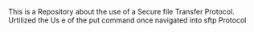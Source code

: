 This is a Repository about the use of a Secure file Transfer Protocol. Urtilized the Us e of the put command once navigated into sftp Protocol
